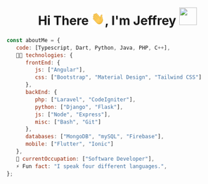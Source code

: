 <h1 align="Center">  Hi There  <img src="https://raw.githubusercontent.com/ABSphreak/ABSphreak/master/gifs/Hi.gif" height="30px" width="30px" />, I'm Jeffrey <img src="https://media.giphy.com/media/WUlplcMpOCEmTGBtBW/giphy.gif" height="40px" width="40px"> </h1>
<p align="left"></p>

```javascript
const aboutMe = {
   code: [Typescript, Dart, Python, Java, PHP, C++],
   🧑‍💻 technologies: {
      frontEnd: {
         js: ["Angular"],
         css: ["Bootstrap", "Material Design", "Tailwind CSS"]
      },
      backEnd: {
         php: ["Laravel", "CodeIgniter"],
         python: ["Django", "Flask"],
         js: ["Node", "Express"],
         misc: ["Bash", "Git"]
      },
      databases: ["MongoDB", "mySQL", "Firebase"],
      mobile: ["Flutter", "Ionic"]
   },
   🔭 currentOccupation: ["Software Developer"],
   ⚡ Fun fact: "I speak four different languages.",
};
```

